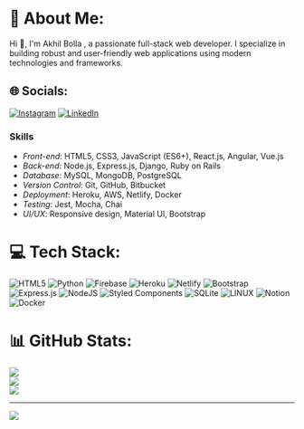# 💫 About Me:
Hi 👋, I'm Akhil Bolla , a passionate full-stack web developer. I specialize in building robust and user-friendly web applications using modern technologies and frameworks.


## 🌐 Socials:
[![Instagram](https://img.shields.io/badge/Instagram-%23E4405F.svg?logo=Instagram&logoColor=white)](https://instagram.com/hey_akhil1) [![LinkedIn](https://img.shields.io/badge/LinkedIn-%230077B5.svg?logo=linkedin&logoColor=white)](https://linkedin.com/in/akhilbolla) 

### Skills

- *Front-end*: HTML5, CSS3, JavaScript (ES6+), React.js, Angular, Vue.js
- *Back-end*: Node.js, Express.js, Django, Ruby on Rails
- *Database*: MySQL, MongoDB, PostgreSQL
- *Version Control*: Git, GitHub, Bitbucket
- *Deployment*: Heroku, AWS, Netlify, Docker
- *Testing*: Jest, Mocha, Chai
- *UI/UX*: Responsive design, Material UI, Bootstrap


# 💻 Tech Stack:
![HTML5](https://img.shields.io/badge/html5-%23E34F26.svg?style=for-the-badge&logo=html5&logoColor=white) ![Python](https://img.shields.io/badge/python-3670A0?style=for-the-badge&logo=python&logoColor=ffdd54) ![Firebase](https://img.shields.io/badge/firebase-%23039BE5.svg?style=for-the-badge&logo=firebase) ![Heroku](https://img.shields.io/badge/heroku-%23430098.svg?style=for-the-badge&logo=heroku&logoColor=white) ![Netlify](https://img.shields.io/badge/netlify-%23000000.svg?style=for-the-badge&logo=netlify&logoColor=#00C7B7) ![Bootstrap](https://img.shields.io/badge/bootstrap-%23563D7C.svg?style=for-the-badge&logo=bootstrap&logoColor=white) ![Express.js](https://img.shields.io/badge/express.js-%23404d59.svg?style=for-the-badge&logo=express&logoColor=%2361DAFB) ![NodeJS](https://img.shields.io/badge/node.js-6DA55F?style=for-the-badge&logo=node.js&logoColor=white) ![Styled Components](https://img.shields.io/badge/styled--components-DB7093?style=for-the-badge&logo=styled-components&logoColor=white) ![SQLite](https://img.shields.io/badge/sqlite-%2307405e.svg?style=for-the-badge&logo=sqlite&logoColor=white) ![LINUX](https://img.shields.io/badge/Linux-FCC624?style=for-the-badge&logo=linux&logoColor=black) ![Notion](https://img.shields.io/badge/Notion-%23000000.svg?style=for-the-badge&logo=notion&logoColor=white) ![Docker](https://img.shields.io/badge/docker-%230db7ed.svg?style=for-the-badge&logo=docker&logoColor=white)
# 📊 GitHub Stats:
![](https://github-readme-stats.vercel.app/api?username=akhilbolla18&theme=radical&hide_border=false&include_all_commits=true&count_private=true)<br/>
![](https://github-readme-streak-stats.herokuapp.com/?user=akhilbolla18&theme=radical&hide_border=false)<br/>
![](https://github-readme-stats.vercel.app/api/top-langs/?username=akhilbolla18&theme=radical&hide_border=false&include_all_commits=true&count_private=true&layout=compact)

---
[![](https://visitcount.itsvg.in/api?id=akhilbolla18&icon=0&color=0)](https://visitcount.itsvg.in)

<!-- Proudly created with GPRM ( https://gprm.itsvg.in ) -->
